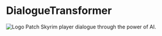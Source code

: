 # DialogueTransformer
![Logo](Logos/DialogueTransformer-Gradient.svg)
Patch Skyrim player dialogue through the power of AI.
